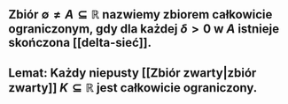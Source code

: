 ## Zbiór $\emptyset\neq  A \subseteq\mathbb{R}$ nazwiemy  **zbiorem całkowicie ograniczonym**, gdy dla każdej $\delta>0$ w $A$ istnieje skończona [[delta-sieć]].
## **Lemat**: Każdy niepusty [[Zbiór zwarty|zbiór zwarty]] $K\subseteq\mathbb{R}$ jest całkowicie ograniczony.